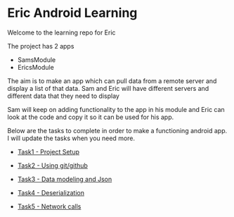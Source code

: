 # Eric Android Learning

Welcome to the learning repo for Eric

The project has 2 apps
- SamsModule
- EricsModule

The aim is to make an app which can pull data from a remote server and display a list of that data. Sam and Eric will have different servers and different data that they need to display

Sam will keep on adding functionality to the app in his module and Eric can look at the code and copy it so it can be used for his app.

Below are the tasks to complete in order to make a functioning android app. I will update the tasks when you need more.


- [Task1 - Project Setup](https://github.com/sdoward/eric_learning/blob/master/tasks/task1.md)

- [Task2 - Using git/github](https://github.com/sdoward/eric_learning/blob/master/tasks/task2.md)

- [Task3 - Data modeling and Json](https://github.com/sdoward/eric_learning/blob/master/tasks/task3.md)

- [Task4 - Deserialization](https://github.com/sdoward/eric_learning/blob/master/tasks/task4.md)

- [Task5 - Network calls](https://github.com/sdoward/eric_learning/blob/master/tasks/task5.md)